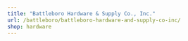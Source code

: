```yaml
---
title: "Battleboro Hardware & Supply Co., Inc."
url: /battleboro/battleboro-hardware-and-supply-co-inc/
shop: hardware
---
```

